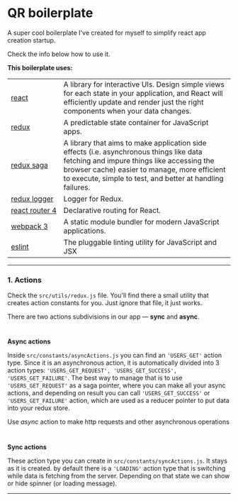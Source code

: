 # QR boilerplate

A super cool boilerplate I've created for myself to simplify react app creation startup.

Check the info below how to use it.
 
**This boilerplate uses:**

|||
| --- | --- |
  [react](https://reactjs.org/)  | A library for interactive UIs. Design simple views for each state in your application, and React will efficiently update and render just the right components when your data changes. |
| [redux](https://redux.js.org/)  | A predictable state container for JavaScript apps.  |
| [redux&nbsp;saga](https://redux-saga.js.org/)  | A library that aims to make application side effects (i.e. asynchronous things like data fetching and impure things like accessing the browser cache) easier to manage, more efficient to execute, simple to test, and better at handling failures.  |
| [redux&nbsp;logger](https://github.com/evgenyrodionov/redux-logger)  | Logger for Redux.  |
| [react&nbsp;router&nbsp;4](https://reacttraining.com/react-router/web/guides/philosophy)  | Declarative routing for React.  |
| [webpack&nbsp;3](https://webpack.js.org/)  |  A static module bundler for modern JavaScript applications.  |
| [eslint](https://eslint.org/)  |  The pluggable linting utility for JavaScript and JSX  |

---

### 1. Actions
Check the `src/utils/redux.js` file. You'll find there a small utility that creates action constants for you. Just ignore that file, it just works.
 
 There are two actions subdivisions in our app — **sync** and **async**. 
 
 #
 
 **Async actions**
 
 Inside `src/constants/asyncActions.js` you can find an `'USERS_GET'` action type. Since it is an asynchronous action, it is automatically divided into 3 action types: 
 `'USERS_GET_REQUEST', 'USERS_GET_SUCCESS', 'USERS_GET_FAILURE'`. The best way to manage that is to use `'USERS_GET_REQUEST'` as a saga pointer, where you can make all your async actions, and depending on result you can call `'USERS_GET_SUCCESS'` or `'USERS_GET_FAILURE'` action, which are used as a reducer pointer to put data into your redux store.
 
 Use *async* action to make http requests and other asynchronous operations

#

 **Sync actions**

These action type you can create in `src/constants/syncActions.js`. It stays as it is created. by default there is a `'LOADING'` action type that is switching while data is fetching from the server. Depending on that state we can show or hide spinner (or loading message).

---




